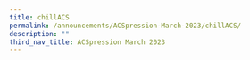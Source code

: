 ```yaml
---
title: chillACS
permalink: /announcements/ACSpression-March-2023/chillACS/
description: ""
third_nav_title: ACSpression March 2023
---
```

